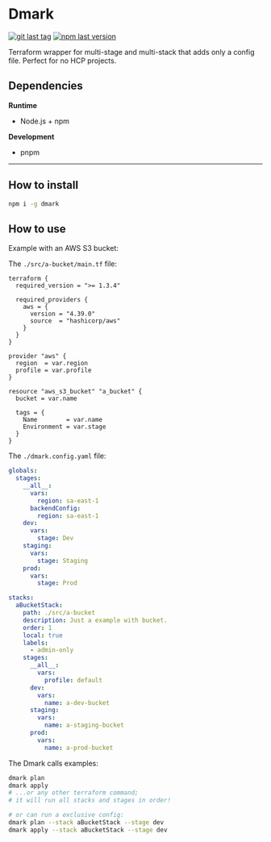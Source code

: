 # Dmark

<!-- Badges -->
[![git last tag][img-github-tag-badge]][link-github-tags] [![npm last version][img-npm-version-badge]][link-npm]

Terraform wrapper for multi-stage and multi-stack that adds only a config file. Perfect for no HCP projects.

## Dependencies


**Runtime**  
- Node.js + npm


**Development**  
- pnpm
---
## How to install
```sh
npm i -g dmark
```

## How to use

Example with an AWS S3 bucket:  


The `./src/a-bucket/main.tf` file:
```hcl
terraform {
  required_version = ">= 1.3.4"

  required_providers {
    aws = {
      version = "4.39.0"
      source  = "hashicorp/aws"
    }
  }
}

provider "aws" {
  region  = var.region
  profile = var.profile
}

resource "aws_s3_bucket" "a_bucket" {
  bucket = var.name

  tags = {
    Name        = var.name
    Environment = var.stage
  }
}
```


The `./dmark.config.yaml` file:  


```yaml
globals:
  stages:
    __all__:
      vars:
        region: sa-east-1
      backendConfig:
        region: sa-east-1
    dev:
      vars:
        stage: Dev
    staging:
      vars:
        stage: Staging
    prod:
      vars:
        stage: Prod

stacks:
  aBucketStack:
    path: ./src/a-bucket
    description: Just a example with bucket.
    order: 1
    local: true
    labels:
      - admin-only
    stages:
      __all__:
        vars:
          profile: default
      dev:
        vars:
          name: a-dev-bucket
      staging:
        vars:
          name: a-staging-bucket
      prod:
        vars:
          name: a-prod-bucket
```


The Dmark calls examples:
```sh
dmark plan
dmark apply
# ...or any other terraform command;
# it will run all stacks and stages in order!

# or can run a exclusive config:
dmark plan --stack aBucketStack --stage dev
dmark apply --stack aBucketStack --stage dev

```

[img-github-tag-badge]:https://img.shields.io/github/v/tag/komutilo/dmark?style=flat-square
[img-npm-version-badge]:https://img.shields.io/npm/v/dmark/latest?style=flat-square
[img-github-workflow-badge]:https://img.shields.io/github/workflow/status/komutilo/dmark/deploy/main?style=flat-square
[link-github-tags]:https://github.com/komutilo/dmark/tags
[link-npm]:https://www.npmjs.com/package/dmark
